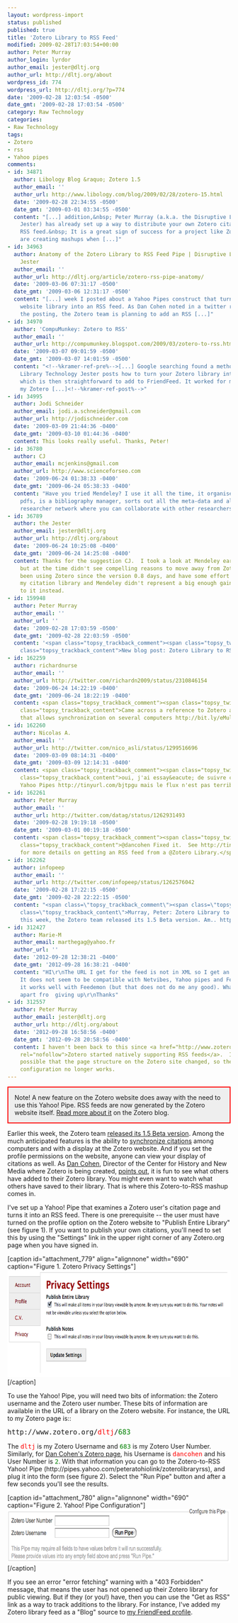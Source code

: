 ```yaml
---
layout: wordpress-import
status: published
published: true
title: 'Zotero Library to RSS Feed'
modified: 2009-02-28T17:03:54+00:00
author: Peter Murray
author_login: lyrdor
author_email: jester@dltj.org
author_url: http://dltj.org/about
wordpress_id: 774
wordpress_url: http://dltj.org/?p=774
date: '2009-02-28 12:03:54 -0500'
date_gmt: '2009-02-28 17:03:54 -0500'
category: Raw Technology
categories:
- Raw Technology
tags:
- Zotero
- rss
- Yahoo pipes
comments:
- id: 34871
  author: Libology Blog &raquo; Zotero 1.5
  author_email: ''
  author_url: http://www.libology.com/blog/2009/02/28/zotero-15.html
  date: '2009-02-28 22:34:55 -0500'
  date_gmt: '2009-03-01 03:34:55 -0500'
  content: "[...] addition,&nbsp; Peter Murray (a.k.a. the Disruptive Library Technology
    Jester) has already set up a way to distribute your own Zotero citations via an
    RSS feed.&nbsp; It is a great sign of success for a project like Zotero when people
    are creating mashups when [...]"
- id: 34963
  author: Anatomy of the Zotero Library to RSS Feed Pipe | Disruptive Library Technology
    Jester
  author_email: ''
  author_url: http://dltj.org/article/zotero-rss-pipe-anatomy/
  date: '2009-03-06 07:31:17 -0500'
  date_gmt: '2009-03-06 12:31:17 -0500'
  content: "[...] week I posted about a Yahoo Pipes construct that turns a Zotero
    website library into an RSS feed. As Dan Cohen noted in a twitter response to
    the posting, the Zotero team is planning to add an RSS [...]"
- id: 34970
  author: 'CompuMunkey: Zotero to RSS'
  author_email: ''
  author_url: http://compumunkey.blogspot.com/2009/03/zotero-to-rss.html
  date: '2009-03-07 09:01:59 -0500'
  date_gmt: '2009-03-07 14:01:59 -0500'
  content: "<!--%kramer-ref-pre%-->[...] Google searching found a method. The Disruptive
    Library Technology Jester posts how to turn your Zotero library into an RSS feed
    which is then straightforward to add to FriendFeed. It worked for me after I made
    my Zotero [...]<!--%kramer-ref-post%-->"
- id: 34995
  author: Jodi Schneider
  author_email: jodi.a.schneider@gmail.com
  author_url: http://jodischneider.com
  date: '2009-03-09 21:44:36 -0400'
  date_gmt: '2009-03-10 01:44:36 -0400'
  content: This looks really useful. Thanks, Peter!
- id: 36780
  author: CJ
  author_email: mcjenkins@gmail.com
  author_url: http://www.scienceforseo.com
  date: '2009-06-24 01:38:33 -0400'
  date_gmt: '2009-06-24 05:38:33 -0400'
  content: "Have you tried Mendeley? I use it all the time, it organises all your
    pdfs, is a bibliography manager, sorts out all the meta-data and also hosts a
    researcher network where you can collaborate with other researchers.\r\n\r\nhttp://www.mendeley.com"
- id: 36789
  author: the Jester
  author_email: jester@dltj.org
  author_url: http://dltj.org/about
  date: '2009-06-24 10:25:08 -0400'
  date_gmt: '2009-06-24 14:25:08 -0400'
  content: Thanks for the suggestion CJ.  I took a look at Mendeley earlier this year,
    but at the time didn't see compelling reasons to move away from Zotero.  I've
    been using Zotero since the version 0.8 days, and have some effort invested in
    my citation library and Mendeley didn't represent a big enough gain to gravitate
    to it instead.
- id: 159948
  author: Peter Murray
  author_email: ''
  author_url: ''
  date: '2009-02-28 17:03:59 -0500'
  date_gmt: '2009-02-28 22:03:59 -0500'
  content: '<span class="topsy_trackback_comment"><span class="topsy_twitter_username"><span
    class="topsy_trackback_content">New blog post: Zotero Library to RSS Feed http://tinyurl.com/bjtpgu</span></span>'
- id: 162259
  author: richardnurse
  author_email: ''
  author_url: http://twitter.com/richardn2009/status/2310846154
  date: '2009-06-24 14:22:19 -0400'
  date_gmt: '2009-06-24 18:22:19 -0400'
  content: <span class="topsy_trackback_comment"><span class="topsy_twitter_username"><span
    class="topsy_trackback_content">Came across a reference to Zotero and a feature
    that allows synchronization on several computers http://bit.ly/eMuly</span></span>
- id: 162260
  author: Nicolas A.
  author_email: ''
  author_url: http://twitter.com/nico_asli/status/1299516696
  date: '2009-03-09 08:14:31 -0400'
  date_gmt: '2009-03-09 12:14:31 -0400'
  content: <span class="topsy_trackback_comment"><span class="topsy_twitter_username"><span
    class="topsy_trackback_content">oui, j'ai essay&eacute; de suivre ce tuto via
    Yahoo Pipes http://tinyurl.com/bjtpgu mais le flux n'est pas terrible. Je t&acirc;tonne.</span></span>
- id: 162261
  author: Peter Murray
  author_email: ''
  author_url: http://twitter.com/datag/status/1262931493
  date: '2009-02-28 19:19:18 -0500'
  date_gmt: '2009-03-01 00:19:18 -0500'
  content: <span class="topsy_trackback_comment"><span class="topsy_twitter_username"><span
    class="topsy_trackback_content">@dancohen Fixed it.  See http://tinyurl.com/bjtpgu
    for more details on getting an RSS feed from a @Zotero Library.</span></span>
- id: 162262
  author: infopeep
  author_email: ''
  author_url: http://twitter.com/infopeep/status/1262576042
  date: '2009-02-28 17:22:15 -0500'
  date_gmt: '2009-02-28 22:22:15 -0500'
  content: "<span class=\"topsy_trackback_comment\"><span class=\"topsy_twitter_username\"><span
    class=\"topsy_trackback_content\">Murray, Peter: Zotero Library to RSS Feed: \nEarlier
    this week, the Zotero team released its 1.5 Beta version. Am.. http://snipurl.com/ctngk</span></span>"
- id: 312427
  author: Marie-M
  author_email: marthegag@yahoo.fr
  author_url: ''
  date: '2012-09-28 12:38:21 -0400'
  date_gmt: '2012-09-28 16:38:21 -0400'
  content: "HI\r\nThe URL I get for the feed is not in XML so I get an error fetching.
    It does not seem to be compatible with Netvibes, Yahoo pipes and Feedburner though
    it works well with Feedemon (but that does not do me any good). What do you suggest
    apart fro  giving up\r\nThanks"
- id: 312557
  author: Peter Murray
  author_email: jester@dltj.org
  author_url: http://dltj.org/about
  date: '2012-09-28 16:58:56 -0400'
  date_gmt: '2012-09-28 20:58:56 -0400'
  content: I haven't been back to this since <a href="http://www.zotero.org/blog/follow-libraries-and-collections-with-feeds/"
    rel="nofollow">Zotero started natively supporting RSS feeds</a>.  It is quite
    possible that the page structure on the Zotero site changed, so the Yahoo! Pipes
    configuration no longer works.
---
```

<div style="border: 2px solid red; text-color: black; background: #EEE; padding:1em;">Note!  A new feature on the Zotero website does away with the need to use this Yahoo! Pipe.  RSS feeds are now generated by the Zotero website itself.  <a href="http://www.zotero.org/blog/follow-libraries-and-collections-with-feeds/" title="Zotero Blog  &amp;raquo; Blog Archive   &amp;raquo; Follow Libraries and Collections with Feeds">Read more about it</a> on the Zotero blog.</div>
<p>Earlier this week, the Zotero team <a href="http://www.zotero.org/blog/zotero-15-beta-released-join-us-in-the-clouds/" title="Zotero Blog  &amp;raquo; Blog Archive   &amp;raquo; Zotero 1.5 Beta Released: Join Us In The Clouds">released its 1.5 Beta version</a>.  Among the much anticipated features is the ability to <a href="http://www.zotero.org/support/sync" title="sync    [Zotero Documentation]">synchronize citations</a> among computers and with a display at the Zotero website.  And if you set the profile permissions on the website, anyone can view your display of citations as well.  As <a href="http://www.dancohen.org/" title="Dan Cohen&amp;#8217;s Digital Humanities Blog">Dan Cohen</a>, Director of the Center for History and New Media where Zotero is being created, <a href="http://twitter.com/dancohen/statuses/1247887132" title="Twitter / Dan Cohen: Enjoying browsing the libr ...">points out</a>, it is fun to see what others have added to their Zotero library.  You might even want to watch what others have saved to their library.  That is where this Zotero-to-RSS mashup comes in.</p>
<p>I've <span class="removed_link" title="http://pipes.yahoo.com/peteratohiolink/zoterolibraryrss">set up a Yahoo! Pipe</span> that examines a Zotero user's citation page and turns it into an RSS feed.  There is one prerequisite -- the user must have turned on the profile option on the Zotero website to "Publish Entire Library" (see figure 1).  If you want to publish your own citations, you'll need to set this by using the "Settings" link in the upper right corner of any Zotero.org page when you have signed in.</p>
<p>[caption id="attachment_779" align="alignnone" width="690" caption="Figure 1. Zotero Privacy Settings"]<img src="/wp-content/uploads/2009/02/zotero_privacy_settings1.png" alt="Zotero Privacy Settings" title="Zotero Privacy Settings" width="690" height="241" class="size-full wp-image-779" />[/caption]</p>
<p>To use the Yahoo! Pipe, you will need two bits of information:  the Zotero username and the Zotero user number.  These bits of information are available in the URL of a library on the Zotero website.  For instance, the URL to my Zotero page is::</p>
<div style="font-size: 110%; font-family:monospace">http://www.zotero.org/<span style="color:red">dltj</span>/<span style="color:green">683</span></div>
<p>The <span style="color:red;font-family:monospace">dltj</span> is my Zotero Username and <span style="color:green;font-family:monospace">683</span> is my Zotero User Number.  Similarly, for <a href="https://www.zotero.org/dancohen/2">Dan Cohen's Zotero page</a>, his Username is <span style="color:red;font-family:monospace">dancohen</span> and his User Number is <span style="color:green;font-family:monospace">2</span>.  With that information you can go to the <span class="removed_link" title="http://pipes.yahoo.com/peteratohiolink/zoterolibraryrss">Zotero-to-RSS Yahoo! Pipe</span> (<span class="removed_link" title="http://pipes.yahoo.com/peteratohiolink/zoterolibraryrss">http://pipes.yahoo.com/peteratohiolink/zoterolibraryrss</span>), and plug it into the form (see figure 2).  Select the "Run Pipe" button and after a few seconds you'll see the results.</p>
<p>[caption id="attachment_780" align="alignnone" width="690" caption="Figure 2. Yahoo! Pipe Configuration"]<img src="/wp-content/uploads/2009/02/yahoo-pipe-config1.png" alt="Yahoo! Pipe Configuration" title="Yahoo! Pipe Configuration" width="690" height="122" class="size-full wp-image-780" />[/caption]</p>
<p>If you see an error "error fetching" warning with a "403 Forbidden" message, that means the user has not opened up their Zotero library for public viewing.  But if they (or you!) have, then you can use the "Get as RSS" link as a way to track additions to the library.  For instance, I've added my Zotero library feed as a "Blog" source to <a href="http://friendfeed.com/dltj" title="Peter Murray - FriendFeed">my FriendFeed profile</a>.</p>
